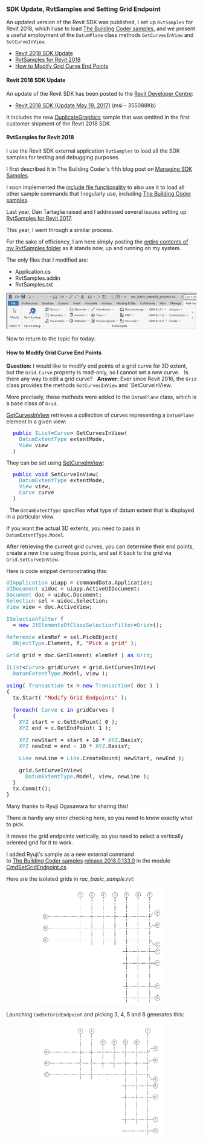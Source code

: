 <head>
<meta http-equiv="Content-Type" content="text/html; charset=utf-8">
<link rel="stylesheet" type="text/css" href="bc.css">
<script src="run_prettify.js" type="text/javascript"></script>
<!--
<script src="https://google-code-prettify.googlecode.com/svn/loader/run_prettify.js" type="text/javascript"></script>
-->
</head>

<!---

- 13012962 [通り芯の始終点（３D)を編集する方法]

 @AutodeskForge #ForgeDevCon #RevitAPI @AutodeskRevit #bim #dynamobim 

An updated version of the Revit SDK was published, I set up <code>RvtSamples</code> for Revit 2018, which I use to load The Building Coder samples, and we present a useful employment of the <code>DatumPlane</code> class methods <code>GetCurvesInView</code> and <code>SetCurveInView</code>
&ndash; Revit 2018 SDK Update
&ndash; RvtSamples for Revit 2018
&ndash; How to Modify Grid Curve End Points...

-->

### SDK Update, RvtSamples and Setting Grid Endpoint

An updated version of the Revit SDK was published, I set up `RvtSamples` for Revit 2018, which I use to
load [The Building Coder samples](https://github.com/jeremytammik/the_building_coder_samples), 
and we present a useful employment of the  `DatumPlane` class methods `GetCurvesInView` and `SetCurveInView`:

- [Revit 2018 SDK Update](#2)
- [RvtSamples for Revit 2018](#3)
- [How to Modify Grid Curve End Points](#4)


#### <a name="2"></a>Revit 2018 SDK Update

An update of the Revit SDK has been posted to
the [Revit Developer Centre](http://www.autodesk.com/developrevit):

- [Revit 2018 SDK (Update May 19, 2017)](http://download.autodesk.com/us/revit-sdk/REVIT_2018_SDK_1.msi) (msi - 355088Kb)

It includes the
new [DuplicateGraphics](http://thebuildingcoder.typepad.com/blog/2017/05/revit-2017-and-2018-sdk-samples.html#4.2) sample
that was omitted in the first customer shipment of the Revit 2018 SDK.


#### <a name="3"></a>RvtSamples for Revit 2018

I use the Revit SDK external application `RvtSamples` to load all the SDK samples for testing and debugging purposes.

I first described it in The Building Coder's fifth blog post
on [Managing SDK Samples](http://thebuildingcoder.typepad.com/blog/2008/08/managing-sdk-sa.html).

I soon implemented
the [include file functionality](http://thebuildingcoder.typepad.com/blog/2008/11/loading-the-building-coder-samples.html) to
also use it to load all other sample commands that I regularly use,
including [The Building Coder samples](https://github.com/jeremytammik/the_building_coder_samples).

Last year, Dan Tartaglia raised and I addressed several issues setting
up [RvtSamples for Revit 2017](http://thebuildingcoder.typepad.com/blog/2016/04/rvtsamples-for-revit-2017.html).

This year, I went through a similar process.

For the sake of efficiency, I am here simply posting
the [entire contents of my RvtSamples folder](zip/RvtSamples_2018.zip) as
it stands now, up and running on my system.

The only files that I modified are:

- Application.cs
- RvtSamples.addin
- RvtSamples.txt

<center>
<img src="img/rvtsamples_2018.png" alt="RvtSamples in Revit 2018" width="794">
</center>

Now to return to the topic for today:


#### <a name="4"></a>How to Modify Grid Curve End Points

**Question:** I would like to modify end points of a grid curve for 3D extent, but the `Grid.Curve` property is read-only, so I cannot set a new curve.
 
Is there any way to edit a grid curve?
 
**Answer:** Ever since Revit 2016, the `Grid` class provides the methods `GetCurvesInView` and `SetCurveInView.

More precisely, these methods were added to the `DatumPlane` class, which is a base class of `Grid`.

[GetCurvesInView](http://www.revitapidocs.com/2017/2f93dd88-baac-8e61-377e-b937f3faaff6.htm) retrieves a collection of curves representing a `DatumPlane` element in a given view:

<pre class="code">
  <span style="color:blue;">public</span>&nbsp;<span style="color:#2b91af;">IList</span>&lt;<span style="color:#2b91af;">Curve</span>&gt;&nbsp;GetCurvesInView(
  &nbsp;&nbsp;<span style="color:#2b91af;">DatumExtentType</span>&nbsp;extentMode,
  &nbsp;&nbsp;<span style="color:#2b91af;">View</span>&nbsp;view
  )
</pre>

They can be set using [SetCurveInView](http://www.revitapidocs.com/2017/eaff0038-34f2-03cf-185b-2872cffb84af.htm):

<pre class="code">
  <span style="color:blue;">public</span>&nbsp;<span style="color:blue;">void</span>&nbsp;SetCurveInView(
  &nbsp;&nbsp;<span style="color:#2b91af;">DatumExtentType</span>&nbsp;extentMode,
  &nbsp;&nbsp;<span style="color:#2b91af;">View</span>&nbsp;view,
  &nbsp;&nbsp;<span style="color:#2b91af;">Curve</span>&nbsp;curve
  )
</pre>
 
The `DatumExtentType` specifies what type of datum extent that is displayed in a particular view.

If you want the actual 3D extents, you need to pass in `DatumExtentType.Model`.

After retrieving the current grid curves, you can determine their end points, create a new line using those points, and set it back to the grid via `Grid.SetCurveInView`.

Here is code snippet demonstrating this:
 
<pre class="code">
<span style="color:#2b91af;">UIApplication</span>&nbsp;uiapp&nbsp;=&nbsp;commandData.Application;
<span style="color:#2b91af;">UIDocument</span>&nbsp;uidoc&nbsp;=&nbsp;uiapp.ActiveUIDocument;
<span style="color:#2b91af;">Document</span>&nbsp;doc&nbsp;=&nbsp;uidoc.Document;
<span style="color:#2b91af;">Selection</span>&nbsp;sel&nbsp;=&nbsp;uidoc.Selection;
<span style="color:#2b91af;">View</span>&nbsp;view&nbsp;=&nbsp;doc.ActiveView;
 
<span style="color:#2b91af;">ISelectionFilter</span>&nbsp;f
&nbsp;&nbsp;=&nbsp;<span style="color:blue;">new</span>&nbsp;<span style="color:#2b91af;">JtElementsOfClassSelectionFilter</span>&lt;<span style="color:#2b91af;">Grid</span>&gt;();
 
<span style="color:#2b91af;">Reference</span>&nbsp;elemRef&nbsp;=&nbsp;sel.PickObject(
&nbsp;&nbsp;<span style="color:#2b91af;">ObjectType</span>.Element,&nbsp;f,&nbsp;<span style="color:#a31515;">&quot;Pick&nbsp;a&nbsp;grid&quot;</span>&nbsp;);
 
<span style="color:#2b91af;">Grid</span>&nbsp;grid&nbsp;=&nbsp;doc.GetElement(&nbsp;elemRef&nbsp;)&nbsp;<span style="color:blue;">as</span>&nbsp;<span style="color:#2b91af;">Grid</span>;
 
<span style="color:#2b91af;">IList</span>&lt;<span style="color:#2b91af;">Curve</span>&gt;&nbsp;gridCurves&nbsp;=&nbsp;grid.GetCurvesInView(&nbsp;
&nbsp;&nbsp;<span style="color:#2b91af;">DatumExtentType</span>.Model,&nbsp;view&nbsp;);
 
<span style="color:blue;">using</span>(&nbsp;<span style="color:#2b91af;">Transaction</span>&nbsp;tx&nbsp;=&nbsp;<span style="color:blue;">new</span>&nbsp;<span style="color:#2b91af;">Transaction</span>(&nbsp;doc&nbsp;)&nbsp;)
{
&nbsp;&nbsp;tx.Start(&nbsp;<span style="color:#a31515;">&quot;Modify&nbsp;Grid&nbsp;Endpoints&quot;</span>&nbsp;);
 
&nbsp;&nbsp;<span style="color:blue;">foreach</span>(&nbsp;<span style="color:#2b91af;">Curve</span>&nbsp;c&nbsp;<span style="color:blue;">in</span>&nbsp;gridCurves&nbsp;)
&nbsp;&nbsp;{
&nbsp;&nbsp;&nbsp;&nbsp;<span style="color:#2b91af;">XYZ</span>&nbsp;start&nbsp;=&nbsp;c.GetEndPoint(&nbsp;0&nbsp;);
&nbsp;&nbsp;&nbsp;&nbsp;<span style="color:#2b91af;">XYZ</span>&nbsp;end&nbsp;=&nbsp;c.GetEndPoint(&nbsp;1&nbsp;);
 
&nbsp;&nbsp;&nbsp;&nbsp;<span style="color:#2b91af;">XYZ</span>&nbsp;newStart&nbsp;=&nbsp;start&nbsp;+&nbsp;10&nbsp;*&nbsp;<span style="color:#2b91af;">XYZ</span>.BasisY;
&nbsp;&nbsp;&nbsp;&nbsp;<span style="color:#2b91af;">XYZ</span>&nbsp;newEnd&nbsp;=&nbsp;end&nbsp;-&nbsp;10&nbsp;*&nbsp;<span style="color:#2b91af;">XYZ</span>.BasisY;
 
&nbsp;&nbsp;&nbsp;&nbsp;<span style="color:#2b91af;">Line</span>&nbsp;newLine&nbsp;=&nbsp;<span style="color:#2b91af;">Line</span>.CreateBound(&nbsp;newStart,&nbsp;newEnd&nbsp;);
 
&nbsp;&nbsp;&nbsp;&nbsp;grid.SetCurveInView(&nbsp;
&nbsp;&nbsp;&nbsp;&nbsp;&nbsp;&nbsp;<span style="color:#2b91af;">DatumExtentType</span>.Model,&nbsp;view,&nbsp;newLine&nbsp;);
&nbsp;&nbsp;}
&nbsp;&nbsp;tx.Commit();
}
</pre>

Many thanks to Ryuji Ogasawara for sharing this!

There is hardly any error checking here, so you need to know exactly what to pick.

It moves the grid endpoints vertically, so you need to select a vertically oriented grid for it to work.

I added Ryuji's sample as a new external command  
to [The Building Coder samples](https://github.com/jeremytammik/the_building_coder_samples)
[release 2018.0.133.0](https://github.com/jeremytammik/the_building_coder_samples/releases/tag/2018.0.133.0) in the
module [CmdSetGridEndpoint.cs](https://github.com/jeremytammik/the_building_coder_samples/blob/master/BuildingCoder/BuildingCoder/CmdSetGridEndpoint.cs).

Here are the isolated grids in *rac_basic_sample.rvt*:

<center>
<img src="img/rac_basic_sample_project_grids.png" alt="Grids in rac_basic_sample.rvt" width="329">
</center>

Launching `CmdSetGridEndpoint` and picking 3, 4, 5 and 6 generates this:

<center>
<img src="img/rac_basic_sample_project_grids_mod.png" alt="Modified grid endpoints" width="332">
</center>
